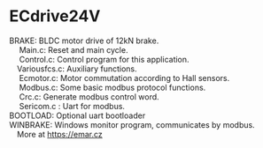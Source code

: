 # ECdrive24V  

BRAKE: BLDC motor drive of 12kN brake.    
 &emsp;   Main.c: Reset and main cycle.    
 &emsp;   Control.c: Control program for this application.  
&emsp;Variousfcs.c: Auxiliary functions.   
&emsp;  Ecmotor.c: Motor commutation according to Hall sensors.  
&emsp;  Modbus.c: Some basic modbus protocol functions.  
&emsp;  Crc.c: Generate modbus control word.  
 &emsp; Sericom.c : Uart for modbus.    
BOOTLOAD: Optional uart bootloader  
WINBRAKE: Windows monitor program, communicates by modbus.  
&emsp;More at https://emar.cz
